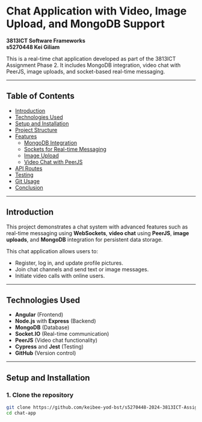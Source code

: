 # Chat Application with Video, Image Upload, and MongoDB Support  
**3813ICT Software Frameworks**  
**s5270448 Kei Giliam**

This is a real-time chat application developed as part of the 3813ICT Assignment Phase 2. It includes MongoDB integration, video chat with PeerJS, image uploads, and socket-based real-time messaging.

---

## Table of Contents
- [Introduction](#introduction)
- [Technologies Used](#technologies-used)
- [Setup and Installation](#setup-and-installation)
- [Project Structure](#project-structure)
- [Features](#features)
  - [MongoDB Integration](#mongodb-integration)
  - [Sockets for Real-time Messaging](#sockets-for-real-time-messaging)
  - [Image Upload](#image-upload)
  - [Video Chat with PeerJS](#video-chat-with-peerjs)
- [API Routes](#api-routes)
- [Testing](#testing)
- [Git Usage](#git-usage)
- [Conclusion](#conclusion)

---

## Introduction
This project demonstrates a chat system with advanced features such as real-time messaging using **WebSockets**, **video chat** using **PeerJS**, **image uploads**, and **MongoDB** integration for persistent data storage. 

This chat application allows users to:
- Register, log in, and update profile pictures.
- Join chat channels and send text or image messages.
- Initiate video calls with online users.

---

## Technologies Used
- **Angular** (Frontend)
- **Node.js** with **Express** (Backend)
- **MongoDB** (Database)
- **Socket.IO** (Real-time communication)
- **PeerJS** (Video chat functionality)
- **Cypress** and **Jest** (Testing)
- **GitHub** (Version control)

---

## Setup and Installation

### 1. Clone the repository
```bash
git clone https://github.com/keibee-yod-bst/s5270448-2024-3813ICT-Assignment
cd chat-app
